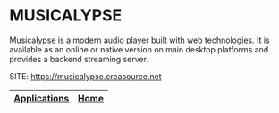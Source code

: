 # MUSICALYPSE

 Musicalypse is a modern audio player built with web technologies.
 It is available as an online or native version on main desktop
 platforms and provides a backend streaming server.
 
 SITE: https://musicalypse.creasource.net

 | [Applications](https://portable-linux-apps.github.io/apps.html) | [Home](https://portable-linux-apps.github.io)
 | --- | --- |
